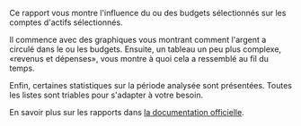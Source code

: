 Ce rapport vous montre l'influence du ou des budgets sélectionnés sur les comptes d'actifs sélectionnés.

Il commence avec des graphiques vous montrant comment l'argent a circulé dans le ou les budgets. Ensuite, un tableau un peu plus complexe, «revenus et dépenses», vous montre à quoi cela a ressemblé au fil du temps.

Enfin, certaines statistiques sur la période analysée sont présentées. Toutes les listes sont triables pour s'adapter à votre besoin.

En savoir plus sur les rapports dans [la documentation officielle](https://docs.firefly-iii.org/advanced-concepts/reports).